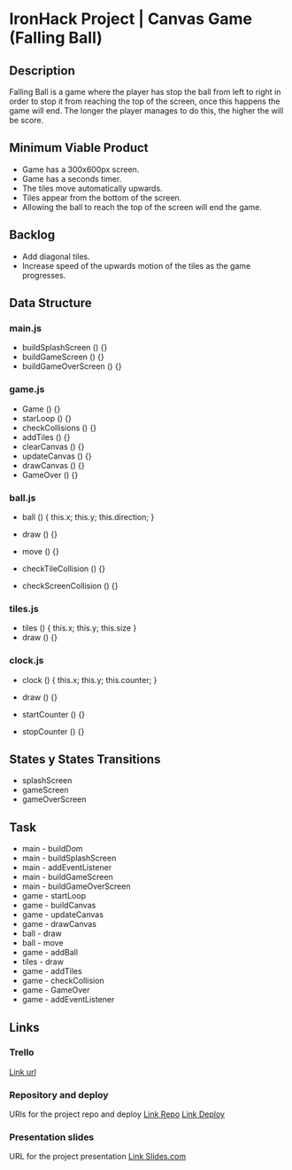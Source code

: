 # IronHack Project | Canvas Game (Falling Ball)

## Description

Falling Ball is a game where the player has stop the ball from left to right in order to stop it from reaching the top of the screen, once this happens the game will end. The longer the player manages to do this, the higher the will be score.

## Minimum Viable Product

- Game has a 300x600px screen.
- Game has a seconds timer.
- The tiles move automatically upwards.
- Tiles appear from the bottom of the screen.
- Allowing the ball to reach the top of the screen will end the game.

## Backlog

- Add diagonal tiles.
- Increase speed of the upwards motion of the tiles as the game progresses.

## Data Structure

### main.js

- buildSplashScreen () {}
- buildGameScreen () {}
- buildGameOverScreen () {}

### game.js

- Game () {}
- starLoop () {}
- checkCollisions () {}
- addTiles () {}
- clearCanvas () {}
- updateCanvas () {}
- drawCanvas () {}
- GameOver () {}

### ball.js 

- ball () {
    this.x;
    this.y;
    this.direction;
}

- draw () {}
- move () {}
- checkTileCollision () {}
- checkScreenCollision () {}

### tiles.js 

- tiles () {
    this.x;
    this.y;
    this.size
}
- draw () {}

### clock.js
- clock () {
    this.x;
    this.y;
    this.counter;
}

- draw () {}
- startCounter () {}
- stopCounter () {}

## States y States Transitions

- splashScreen
- gameScreen
- gameOverScreen

## Task

- main - buildDom
- main - buildSplashScreen
- main - addEventListener
- main - buildGameScreen
- main - buildGameOverScreen
- game - startLoop
- game - buildCanvas
- game - updateCanvas
- game - drawCanvas
- ball - draw
- ball - move
- game - addBall
- tiles - draw
- game - addTiles
- game - checkCollision
- game - GameOver
- game - addEventListener

## Links

### Trello
[Link url](https://trello.com/b/h4hj6kRy)

### Repository and deploy
URls for the project repo and deploy
[Link Repo](https://github.com/SantAndresP/ironhack-canvas-game-project)
[Link Deploy]()

### Presentation slides
URL for the project presentation
[Link Slides.com]()
